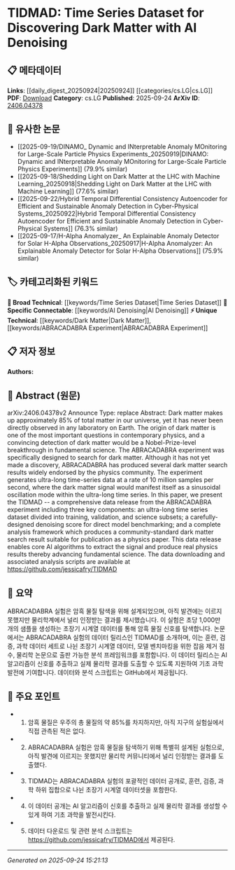 <!-- KEYWORD_LINKING_METADATA:
{
  "processed_timestamp": "2025-09-24T15:21:13.998830",
  "vocabulary_version": "1.0",
  "selected_keywords": [
    "Dark Matter",
    "ABRACADABRA Experiment",
    "Time Series Dataset",
    "AI Denoising"
  ],
  "rejected_keywords": [],
  "similarity_scores": {
    "Dark Matter": 0.85,
    "ABRACADABRA Experiment": 0.8,
    "Time Series Dataset": 0.78,
    "AI Denoising": 0.77
  },
  "extraction_method": "AI_prompt_based",
  "budget_applied": true,
  "candidates_json": {
    "candidates": [
      {
        "surface": "Dark Matter",
        "canonical": "Dark Matter",
        "aliases": [
          "DM"
        ],
        "category": "unique_technical",
        "rationale": "Central to the paper's focus and a key concept in physics, linking to a wide range of scientific discussions.",
        "novelty_score": 0.65,
        "connectivity_score": 0.88,
        "specificity_score": 0.9,
        "link_intent_score": 0.85
      },
      {
        "surface": "ABRACADABRA experiment",
        "canonical": "ABRACADABRA Experiment",
        "aliases": [],
        "category": "unique_technical",
        "rationale": "Specific to the study and central to the dataset discussed, offering a unique link to experimental physics.",
        "novelty_score": 0.7,
        "connectivity_score": 0.75,
        "specificity_score": 0.85,
        "link_intent_score": 0.8
      },
      {
        "surface": "Time Series Dataset",
        "canonical": "Time Series Dataset",
        "aliases": [
          "TIDMAD"
        ],
        "category": "broad_technical",
        "rationale": "Key data type in the study, relevant to data processing and AI applications.",
        "novelty_score": 0.55,
        "connectivity_score": 0.82,
        "specificity_score": 0.7,
        "link_intent_score": 0.78
      },
      {
        "surface": "AI Denoising",
        "canonical": "AI Denoising",
        "aliases": [
          "Artificial Intelligence Denoising"
        ],
        "category": "specific_connectable",
        "rationale": "Highlights the use of AI in processing data, connecting to machine learning and signal processing fields.",
        "novelty_score": 0.6,
        "connectivity_score": 0.8,
        "specificity_score": 0.75,
        "link_intent_score": 0.77
      }
    ],
    "ban_list_suggestions": [
      "ultra-long",
      "samples per second",
      "community-standard"
    ]
  },
  "decisions": [
    {
      "candidate_surface": "Dark Matter",
      "resolved_canonical": "Dark Matter",
      "decision": "linked",
      "scores": {
        "novelty": 0.65,
        "connectivity": 0.88,
        "specificity": 0.9,
        "link_intent": 0.85
      }
    },
    {
      "candidate_surface": "ABRACADABRA experiment",
      "resolved_canonical": "ABRACADABRA Experiment",
      "decision": "linked",
      "scores": {
        "novelty": 0.7,
        "connectivity": 0.75,
        "specificity": 0.85,
        "link_intent": 0.8
      }
    },
    {
      "candidate_surface": "Time Series Dataset",
      "resolved_canonical": "Time Series Dataset",
      "decision": "linked",
      "scores": {
        "novelty": 0.55,
        "connectivity": 0.82,
        "specificity": 0.7,
        "link_intent": 0.78
      }
    },
    {
      "candidate_surface": "AI Denoising",
      "resolved_canonical": "AI Denoising",
      "decision": "linked",
      "scores": {
        "novelty": 0.6,
        "connectivity": 0.8,
        "specificity": 0.75,
        "link_intent": 0.77
      }
    }
  ]
}
-->

# TIDMAD: Time Series Dataset for Discovering Dark Matter with AI Denoising

## 📋 메타데이터

**Links**: [[daily_digest_20250924|20250924]] [[categories/cs.LG|cs.LG]]
**PDF**: [Download](https://arxiv.org/pdf/2406.04378.pdf)
**Category**: cs.LG
**Published**: 2025-09-24
**ArXiv ID**: [2406.04378](https://arxiv.org/abs/2406.04378)

## 🔗 유사한 논문
- [[2025-09-19/DINAMO_ Dynamic and INterpretable Anomaly MOnitoring for Large-Scale Particle Physics Experiments_20250919|DINAMO: Dynamic and INterpretable Anomaly MOnitoring for Large-Scale Particle Physics Experiments]] (79.9% similar)
- [[2025-09-18/Shedding Light on Dark Matter at the LHC with Machine Learning_20250918|Shedding Light on Dark Matter at the LHC with Machine Learning]] (77.6% similar)
- [[2025-09-22/Hybrid Temporal Differential Consistency Autoencoder for Efficient and Sustainable Anomaly Detection in Cyber-Physical Systems_20250922|Hybrid Temporal Differential Consistency Autoencoder for Efficient and Sustainable Anomaly Detection in Cyber-Physical Systems]] (76.3% similar)
- [[2025-09-17/H-Alpha Anomalyzer_ An Explainable Anomaly Detector for Solar H-Alpha Observations_20250917|H-Alpha Anomalyzer: An Explainable Anomaly Detector for Solar H-Alpha Observations]] (75.9% similar)

## 🏷️ 카테고리화된 키워드
**🧠 Broad Technical**: [[keywords/Time Series Dataset|Time Series Dataset]]
**🔗 Specific Connectable**: [[keywords/AI Denoising|AI Denoising]]
**⚡ Unique Technical**: [[keywords/Dark Matter|Dark Matter]], [[keywords/ABRACADABRA Experiment|ABRACADABRA Experiment]]

## 📋 저자 정보

**Authors:** 

## 📄 Abstract (원문)

arXiv:2406.04378v2 Announce Type: replace 
Abstract: Dark matter makes up approximately 85% of total matter in our universe, yet it has never been directly observed in any laboratory on Earth. The origin of dark matter is one of the most important questions in contemporary physics, and a convincing detection of dark matter would be a Nobel-Prize-level breakthrough in fundamental science. The ABRACADABRA experiment was specifically designed to search for dark matter. Although it has not yet made a discovery, ABRACADABRA has produced several dark matter search results widely endorsed by the physics community. The experiment generates ultra-long time-series data at a rate of 10 million samples per second, where the dark matter signal would manifest itself as a sinusoidal oscillation mode within the ultra-long time series. In this paper, we present the TIDMAD -- a comprehensive data release from the ABRACADABRA experiment including three key components: an ultra-long time series dataset divided into training, validation, and science subsets; a carefully-designed denoising score for direct model benchmarking; and a complete analysis framework which produces a community-standard dark matter search result suitable for publication as a physics paper. This data release enables core AI algorithms to extract the signal and produce real physics results thereby advancing fundamental science. The data downloading and associated analysis scripts are available at https://github.com/jessicafry/TIDMAD

## 📝 요약

ABRACADABRA 실험은 암흑 물질 탐색을 위해 설계되었으며, 아직 발견에는 이르지 못했지만 물리학계에서 널리 인정받는 결과를 제시했습니다. 이 실험은 초당 1,000만 개의 샘플을 생성하는 초장기 시계열 데이터를 통해 암흑 물질 신호를 탐색합니다. 논문에서는 ABRACADABRA 실험의 데이터 릴리스인 TIDMAD를 소개하며, 이는 훈련, 검증, 과학 데이터 세트로 나뉜 초장기 시계열 데이터, 모델 벤치마킹을 위한 잡음 제거 점수, 물리학 논문으로 출판 가능한 분석 프레임워크를 포함합니다. 이 데이터 릴리스는 AI 알고리즘이 신호를 추출하고 실제 물리학 결과를 도출할 수 있도록 지원하여 기초 과학 발전에 기여합니다. 데이터와 분석 스크립트는 GitHub에서 제공됩니다.

## 🎯 주요 포인트

- 1. 암흑 물질은 우주의 총 물질의 약 85%를 차지하지만, 아직 지구의 실험실에서 직접 관측된 적은 없다.
- 2. ABRACADABRA 실험은 암흑 물질을 탐색하기 위해 특별히 설계된 실험으로, 아직 발견에 이르지는 못했지만 물리학 커뮤니티에서 널리 인정받는 결과를 도출했다.
- 3. TIDMAD는 ABRACADABRA 실험의 포괄적인 데이터 공개로, 훈련, 검증, 과학 하위 집합으로 나뉜 초장기 시계열 데이터셋을 포함한다.
- 4. 이 데이터 공개는 AI 알고리즘이 신호를 추출하고 실제 물리학 결과를 생성할 수 있게 하여 기초 과학을 발전시킨다.
- 5. 데이터 다운로드 및 관련 분석 스크립트는 https://github.com/jessicafry/TIDMAD에서 제공된다.


---

*Generated on 2025-09-24 15:21:13*